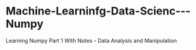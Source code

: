 # Machine-Learninfg-Data-Scienc---Numpy
Learning Numpy Part 1 With Notes - Data Analysis and Manipulation
